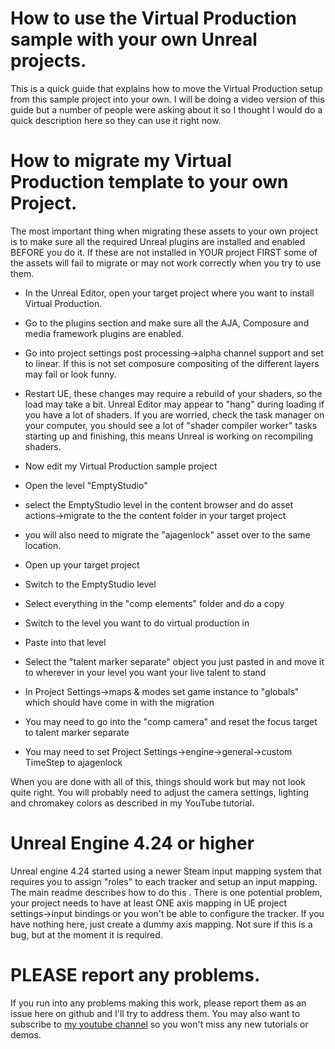 # How to use the Virtual Production sample with your own Unreal projects.

This is a quick guide that explains how to move the Virtual Production setup from this sample project into your own.  I will be doing a video version of this guide but a number of people were asking about it so I thought I would do a quick description here so they can use it right now.

# How to migrate my Virtual Production template to your own Project.

The most important thing when migrating these assets to your own project is to make sure all the required Unreal plugins are installed and enabled BEFORE you do it.  If these are not installed in YOUR project FIRST some of the assets will fail to migrate or may not work correctly when you try to use them.

* In the Unreal Editor, open your target project where you want to install Virtual Production.
* Go to the plugins section and make sure all the AJA, Composure and media framework plugins are enabled.  
* Go into project settings post processing->alpha channel support and set to linear.  If this is not set composure compositing of the different layers may fail or look funny.
* Restart UE, these changes may require a rebuild of your shaders, so the load may take a bit.  Unreal Editor may appear to "hang" during loading if you have a lot of shaders.  If you are worried, check the task manager on your computer, you should see a lot of "shader compiler worker" tasks starting up and finishing, this means Unreal is working on recompiling shaders.

* Now edit my Virtual Production sample project
* Open the level "EmptyStudio"
* select the EmptyStudio level in the content browser and do asset actions->migrate to the the content folder in your target project
* you will also need to migrate the "ajagenlock" asset over to the same location.

* Open up your target project
* Switch to the EmptyStudio level
* Select everything in the "comp elements" folder and do a copy
* Switch to the level you want to do virtual production in
* Paste into that level
* Select the "talent marker separate" object you just pasted in and move it to wherever in your level you want your live talent to stand
* In Project Settings->maps & modes set game instance to "globals" which should have come in with the migration
* You may need to go into the "comp camera" and reset the focus target to talent marker separate
* You may need to set Project Settings->engine->general->custom TimeStep to ajagenlock

When you are done with all of this, things should work but may not look quite right.  You will probably need to adjust the camera settings, lighting and chromakey colors as described in my YouTube tutorial.

# Unreal Engine 4.24 or higher

Unreal engine 4.24 started using a newer Steam input mapping system that requires you to assign "roles" to each tracker and setup an input mapping.  The main readme describes how to do this .  There is one potential problem, your project needs to have at least ONE axis mapping in UE project settings->input bindings or you won't be able to configure the tracker.  If you have nothing here, just create a dummy axis mapping.  Not sure if this is a bug, but at the moment it is required.

# PLEASE report any problems.

If you run into any problems making this work, please report them as an issue here on github and I'll try to address them.  You may also want to subscribe to [my youtube channel](https://www.youtube.com/user/GregCorson) so you won't miss any new tutorials or demos.


